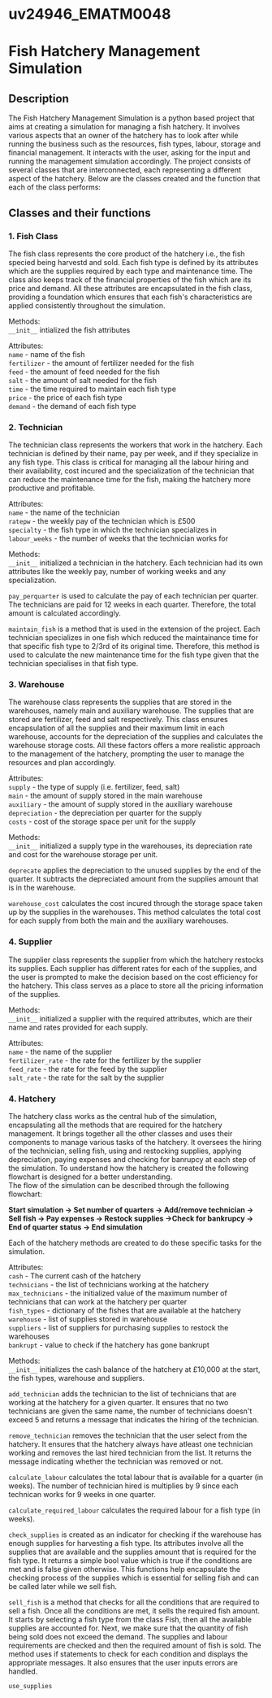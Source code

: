 # uv24946_EMATM0048

# Fish Hatchery Management Simulation

## Description
The Fish Hatchery Management Simulation is a python based project that aims at creating a simulation for managing a fish hatchery. It involves various aspects that an owner of the hatchery has to look after while running the business such as the resources, fish types, labour, storage and financial management. It interacts with the user, asking for the input and running the management simulation accordingly.
The project consists of several classes that are interconnected, each representing a different aspect of the hatchery. Below are the classes created and the function that each of the class performs:

## Classes and their functions

### 1. Fish Class
The fish class represents the core product of the hatchery i.e., the fish specied being harvestd and sold. Each fish type is defined by its attributes which are the supplies required by each type and maintenance time. The class also keeps track of the financial properties of the fish which are its price and demand. All these attributes are encapsulated in the fish class, providing a foundation which ensures that each fish's characteristics are applied consistently throughout the simulation.

Methods:<br/>
`__init__` intialized the fish attributes

Attributes:<br/>
`name` - name of the fish<br/>
`fertilizer` - the amount of fertilizer needed for the fish<br/>
`feed` - the amount of feed needed for the fish<br/>
`salt` - the amount of salt needed for the fish<br/>
`time` - the time required to maintain each fish type<br/>
`price` - the price of each fish type<br/>
`demand` - the demand of each fish type<br/>

### 2. Technician
The technician class represents the workers that work in the hatchery. Each technician is defined by their name, pay per week, and if they specialize in any fish type. This class is critical for managing all the labour hiring and their availability, cost incured and the specialization of the technician that can reduce the maintenance time for the fish, making the hatchery more productive and profitable.

Attributes:<br/>
`name` - the name of the technician<br/>
`ratepw` - the weekly pay of the technician which is £500<br/>
`specialty` - the fish type in which the technician specializes in<br/>
`labour_weeks` - the number of weeks that the technician works for

Methods:<br/>
`__init__` initialized a technician in the hatchery. Each technician had its own attributes like the weekly pay, number of working weeks and any specialization. 

`pay_perquarter` is used to calculate the pay of each technician per quarter. The technicians are paid for 12 weeks in each quarter. Therefore, the total amount is calculated accordingly.

`maintain_fish` is a method that is used in the extension of the project. Each technician specializes in one fish which reduced the maintainance time for that specific fish type to 2/3rd of its original time. Therefore, this method is used to calculate the new maintenance time for the fish type given that the technician specialises in that fish type.

### 3. Warehouse
The warehouse class represents the supplies that are stored in the warehouses, namely main and auxiliary warehouse. The supplies that are stored are fertilizer, feed and salt respectively. This class ensures encapsulation of all the supplies and their maximum limit in each warehouse, accounts for the depreciation of the supplies and calculates the warehouse storage costs. All these factors offers a more realistic approach to the management of the hatchery, prompting the user to manage the resources and plan accordingly.

Attributes:<br/>
`supply` - the type of supply (i.e. fertilizer, feed, salt)<br/>
`main` - the amount of supply stored in the main warehouse<br/>
`auxiliary` - the amount of supply stored in the auxiliary warehouse<br/>
`depreciation` - the depreciation per quarter for the supply<br/>
`costs` - cost of the storage space per unit for the supply<br/>

Methods:<br/>
`__init__` initialized a supply type in the warehouses, its depreciation rate and cost for the warehouse storage per unit.

`deprecate` applies the depreciation to the unused supplies by the end of the quarter. It subtracts the depreciated amount from the supplies amount that is in the warehouse. 

`warehouse_cost` calculates the cost incured through the storage space taken up by the supplies in the warehouses. This method calculates the total cost for each supply from both the main and the auxiliary warehouses. 

### 4. Supplier
The supplier class represents the supplier from which the hatchery restocks its supplies. Each supplier has different rates for each of the supplies, and the user is prompted to make the decision based on the cost efficiency for the hatchery. This class serves as a place to store all the pricing information of the supplies.

Methods:<br/>
`__init__` initialized a supplier with the required attributes, which are their name and rates provided for each supply.

Attributes:<br/>
`name` - the name of the supplier<br/>
`fertilizer_rate` - the rate for the fertilizer by the supplier<br/>
`feed_rate` - the rate for the feed by the supplier<br/>
`salt_rate` - the rate for the salt by the supplier<br/>

### 4. Hatchery
The hatchery class works as the central hub of the simulation, encapsulating all the methods that are required for the hatchery management. It brings together all the other classes and uses their components to manage various tasks of the hatchery. It oversees the hiring of the technician, selling fish, using and restocking supplies, applying depreciation, paying expenses and checking for banrupcy at each step of the simulation. To understand how the hatchery is created the following flowchart is designed for a better understanding.<br/>
The flow of the simulation can be described through the following flowchart:<br/>

**Start simulation -> Set number of quarters -> Add/remove technician -> Sell fish -> Pay expenses -> Restock supplies ->Check for bankrupcy -> End of quarter status -> End simulation**<br/>

Each of the hatchery methods are created to do these specific tasks for the simulation.

Attributes:<br/>
`cash` - The current cash of the hatchery<br/>
`technicians` - the list of technicians working at the hatchery<br/>
`max_technicians` - the initialized value of the maximum number of technicians that can work at the hatchery per quarter<br/>
`fish_types` - dictionary of the fishes that are available at the hatchery<br/>
`warehouse` - list of supplies stored in warehouse<br/>
`suppliers` - list of suppliers for purchasing supplies to restock the warehouses<br/>
`bankrupt` - value to check if the hatchery has gone bankrupt<br/>

Methods:<br/>
`__init__` initializes the cash balance of the hatchery at £10,000 at the start, the fish types, warehouse and suppliers.<br/>

`add_technician` adds the technician to the list of technicians that are working at the hatchery for a given quarter. It ensures that no two technicians are given the same name, the number of technicians doesn't exceed 5 and returns a message that indicates the hiring of the technician.

`remove_technician` removes the technician that the user select from the hatchery. It ensures that the hatchery always have atleast one technician working and removes the last hired technician from the list. It returns the message indicating whether the technician was removed or not.

`calculate_labour` calculates the total labour that is available for a quarter (in weeks). The number of technician hired is multiplies by 9 since each technican works for 9 weeks in one quarter.

`calculate_required_labour` calculates the required labour for a fish type (in weeks).

`check_supplies` is created as an indicator for checking if the warehouse has enough supplies for harvesting a fish type. Its attributes involve all the supplies that are available and the supplies amount that is required for the fish type. It returns a simple bool value which is true if the conditions are met and is false given otherwise. This functions help encapsulate the checking process of the supplies which is essential for selling fish and can be called later while we sell fish.

`sell_fish` is a method that checks for all the conditions that are required to sell a fish. Once all the conditions are met, it sells the required fish amount. It starts by selecting a fish type from the class Fish, then all the available supplies are accounted for. Next, we make sure that the quantity of fish being sold does not exceed the demand. The supplies and labour requirements are checked and then the required amount of fish is sold. The method uses if statements to check for each condition and displays the appropriate messages. It also ensures that the user inputs errors are handled.

`use_supplies` 
